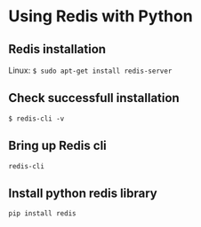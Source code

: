 # Using Redis with Python

## Redis installation

Linux: `$ sudo apt-get install redis-server`

## Check successfull installation

`$ redis-cli -v`

## Bring up Redis cli

`redis-cli`

## Install python redis library

`pip install redis`